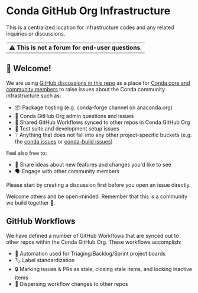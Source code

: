 # Conda GitHub Org Infrastructure

This is a centralized location for infrastructure codes and any related inquiries or discussions.

<table><tr><td><b>⚠️ This is not a forum for end-user questions.</td></tr></table>

## 👋 Welcome!

We are using [GitHub discussions in this repo](https://github.com/conda/infra/discussions) as a place for [Conda core and community members](https://github.com/conda-incubator/governance#teams--roles) to raise issues about the Conda community infrastructure such as:
  * 📦 Package hosting (e.g. conda-forge channel on anaconda.org)
  * 👤 Conda GitHub Org admin questions and issues
  * 🔄 Shared GitHub Workflows synced to other repos in Conda GitHub Org
  * 🧪 Test suite and development setup issues
  * ❔ Anything that does not fall into any other project-specific buckets (e.g. the [conda issues](https://github.com/conda/conda/issues) or [conda-build issues](https://github.com/conda/conda-build/issues))

Feel also free to:
  * 💭 Share ideas about new features and changes you'd like to see
  * 🗣️ Engage with other community members

Please start by creating a discussion first before you open an issue directly.

Welcome others and be open-minded. Remember that this is a community we build together 💪.

## GitHub Workflows

We have defined a number of GitHub Workflows that are synced out to other repos within the Conda GitHub Org. These workflows accomplish:
  * 🤖 Automation used for Triaging/Backlog/Sprint project boards
  * 🏷️ Label standardization
  * 🔒 Marking issues & PRs as stale, closing stale items, and locking inactive items
  * 🔄 Dispersing workflow changes to other repos
